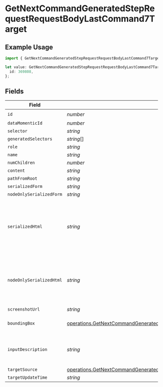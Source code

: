 # GetNextCommandGeneratedStepRequestRequestBodyLastCommand7Target

## Example Usage

```typescript
import { GetNextCommandGeneratedStepRequestRequestBodyLastCommand7Target } from "momentic/models/operations";

let value: GetNextCommandGeneratedStepRequestRequestBodyLastCommand7Target = {
  id: 369808,
};
```

## Fields

| Field                                                                                                                                                                              | Type                                                                                                                                                                               | Required                                                                                                                                                                           | Description                                                                                                                                                                        |
| ---------------------------------------------------------------------------------------------------------------------------------------------------------------------------------- | ---------------------------------------------------------------------------------------------------------------------------------------------------------------------------------- | ---------------------------------------------------------------------------------------------------------------------------------------------------------------------------------- | ---------------------------------------------------------------------------------------------------------------------------------------------------------------------------------- |
| `id`                                                                                                                                                                               | *number*                                                                                                                                                                           | :heavy_check_mark:                                                                                                                                                                 | N/A                                                                                                                                                                                |
| `dataMomenticId`                                                                                                                                                                   | *number*                                                                                                                                                                           | :heavy_minus_sign:                                                                                                                                                                 | N/A                                                                                                                                                                                |
| `selector`                                                                                                                                                                         | *string*                                                                                                                                                                           | :heavy_minus_sign:                                                                                                                                                                 | N/A                                                                                                                                                                                |
| `generatedSelectors`                                                                                                                                                               | *string*[]                                                                                                                                                                         | :heavy_minus_sign:                                                                                                                                                                 | N/A                                                                                                                                                                                |
| `role`                                                                                                                                                                             | *string*                                                                                                                                                                           | :heavy_minus_sign:                                                                                                                                                                 | N/A                                                                                                                                                                                |
| `name`                                                                                                                                                                             | *string*                                                                                                                                                                           | :heavy_minus_sign:                                                                                                                                                                 | N/A                                                                                                                                                                                |
| `numChildren`                                                                                                                                                                      | *number*                                                                                                                                                                           | :heavy_minus_sign:                                                                                                                                                                 | N/A                                                                                                                                                                                |
| `content`                                                                                                                                                                          | *string*                                                                                                                                                                           | :heavy_minus_sign:                                                                                                                                                                 | N/A                                                                                                                                                                                |
| `pathFromRoot`                                                                                                                                                                     | *string*                                                                                                                                                                           | :heavy_minus_sign:                                                                                                                                                                 | N/A                                                                                                                                                                                |
| `serializedForm`                                                                                                                                                                   | *string*                                                                                                                                                                           | :heavy_minus_sign:                                                                                                                                                                 | N/A                                                                                                                                                                                |
| `nodeOnlySerializedForm`                                                                                                                                                           | *string*                                                                                                                                                                           | :heavy_minus_sign:                                                                                                                                                                 | N/A                                                                                                                                                                                |
| `serializedHtml`                                                                                                                                                                   | *string*                                                                                                                                                                           | :heavy_minus_sign:                                                                                                                                                                 | pruned html including 1 neighbor and 1 layer of children. value for text inputs pruned.                                                                                            |
| `nodeOnlySerializedHtml`                                                                                                                                                           | *string*                                                                                                                                                                           | :heavy_minus_sign:                                                                                                                                                                 | outerHtml of the element without any children. value for text inputs pruned.                                                                                                       |
| `screenshotUrl`                                                                                                                                                                    | *string*                                                                                                                                                                           | :heavy_minus_sign:                                                                                                                                                                 | N/A                                                                                                                                                                                |
| `boundingBox`                                                                                                                                                                      | [operations.GetNextCommandGeneratedStepRequestRequestBodyLastCommandBoundingBox](../../models/operations/getnextcommandgeneratedsteprequestrequestbodylastcommandboundingbox.md)   | :heavy_minus_sign:                                                                                                                                                                 | css pixel bounding box                                                                                                                                                             |
| `inputDescription`                                                                                                                                                                 | *string*                                                                                                                                                                           | :heavy_minus_sign:                                                                                                                                                                 | the description that generated this cache                                                                                                                                          |
| `targetSource`                                                                                                                                                                     | [operations.GetNextCommandGeneratedStepRequestRequestBodyLastCommandTargetSource](../../models/operations/getnextcommandgeneratedsteprequestrequestbodylastcommandtargetsource.md) | :heavy_minus_sign:                                                                                                                                                                 | N/A                                                                                                                                                                                |
| `targetUpdateTime`                                                                                                                                                                 | *string*                                                                                                                                                                           | :heavy_minus_sign:                                                                                                                                                                 | N/A                                                                                                                                                                                |